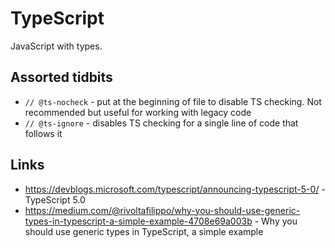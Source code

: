 # TypeScript

JavaScript with types.

## Assorted tidbits

- `// @ts-nocheck` - put at the beginning of file to disable TS checking. Not recommended but useful for working with legacy code 
- `// @ts-ignore` - disables TS checking for a single line of code that follows it

## Links

- https://devblogs.microsoft.com/typescript/announcing-typescript-5-0/ - TypeScript 5.0
- https://medium.com/@rivoltafilippo/why-you-should-use-generic-types-in-typescript-a-simple-example-4708e69a003b - Why you should use generic types in TypeScript, a simple example
